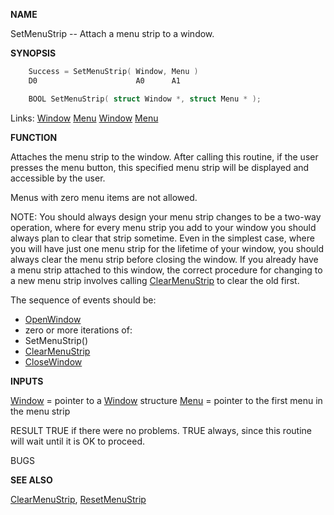 
**NAME**

SetMenuStrip -- Attach a menu strip to a window.

**SYNOPSIS**

```c
    Success = SetMenuStrip( Window, Menu )
    D0                      A0      A1

    BOOL SetMenuStrip( struct Window *, struct Menu * );

```
Links: [Window](_00D4) [Menu](_00D4) [Window](_00D4) [Menu](_00D4) 

**FUNCTION**

Attaches the menu strip to the window.  After calling this routine,
if the user presses the menu button, this specified menu strip
will be displayed and accessible by the user.

Menus with zero menu items are not allowed.

NOTE:  You should always design your menu strip changes to be a
two-way operation, where for every menu strip you add to your
window you should always plan to clear that strip sometime.  Even
in the simplest case, where you will have just one menu strip for
the lifetime of your window, you should always clear the menu strip
before closing the window.  If you already have a menu strip attached
to this window, the correct procedure for changing to a new menu
strip involves calling [ClearMenuStrip](ClearMenuStrip) to clear the old first.

The sequence of events should be:
- [OpenWindow](OpenWindow)
- zero or more iterations of:
- SetMenuStrip()
- [ClearMenuStrip](ClearMenuStrip)
- [CloseWindow](CloseWindow)

**INPUTS**

[Window](_00D4) = pointer to a [Window](_00D4) structure
[Menu](_00D4) = pointer to the first menu in the menu strip

RESULT
TRUE if there were no problems.  TRUE always, since this routine
will wait until it is OK to proceed.

BUGS

**SEE ALSO**

[ClearMenuStrip](ClearMenuStrip), [ResetMenuStrip](ResetMenuStrip)
